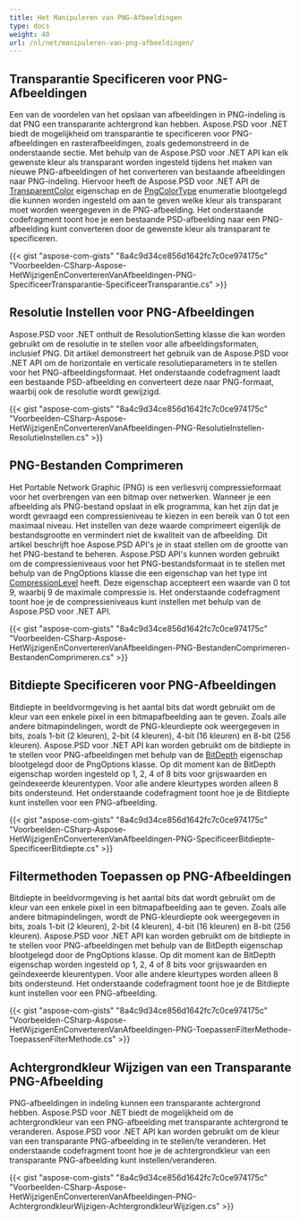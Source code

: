 ```yaml
---
title: Het Manipuleren van PNG-Afbeeldingen
type: docs
weight: 40
url: /nl/net/manipuleren-van-png-afbeeldingen/
---
```


## **Transparantie Specificeren voor PNG-Afbeeldingen**
Een van de voordelen van het opslaan van afbeeldingen in PNG-indeling is dat PNG een transparante achtergrond kan hebben. Aspose.PSD voor .NET biedt de mogelijkheid om transparantie te specificeren voor PNG-afbeeldingen en rasterafbeeldingen, zoals gedemonstreerd in de onderstaande sectie. Met behulp van de Aspose.PSD voor .NET API kan elk gewenste kleur als transparant worden ingesteld tijdens het maken van nieuwe PNG-afbeeldingen of het converteren van bestaande afbeeldingen naar PNG-indeling. Hiervoor heeft de Aspose.PSD voor .NET API de [TransparentColor](https://reference.aspose.com/psd/net/aspose.psd/ipsdcolorpalette/properties/transparentcolor) eigenschap en de [PngColorType](https://reference.aspose.com/psd/net/aspose.psd.fileformats.png/pngcolortype) enumeratie blootgelegd die kunnen worden ingesteld om aan te geven welke kleur als transparant moet worden weergegeven in de PNG-afbeelding. Het onderstaande codefragment toont hoe je een bestaande PSD-afbeelding naar een PNG-afbeelding kunt converteren door de gewenste kleur als transparant te specificeren.


{{< gist "aspose-com-gists" "8a4c9d34ce856d1642fc7c0ce974175c" "Voorbeelden-CSharp-Aspose-HetWijzigenEnConverterenVanAfbeeldingen-PNG-SpecificeerTransparantie-SpecificeerTransparantie.cs" >}}
## **Resolutie Instellen voor PNG-Afbeeldingen**
Aspose.PSD voor .NET onthult de ResolutionSetting klasse die kan worden gebruikt om de resolutie in te stellen voor alle afbeeldingsformaten, inclusief PNG. Dit artikel demonstreert het gebruik van de Aspose.PSD voor .NET API om de horizontale en verticale resolutieparameters in te stellen voor het PNG-afbeeldingsformaat. Het onderstaande codefragment laadt een bestaande PSD-afbeelding en converteert deze naar PNG-formaat, waarbij ook de resolutie wordt gewijzigd.


{{< gist "aspose-com-gists" "8a4c9d34ce856d1642fc7c0ce974175c" "Voorbeelden-CSharp-Aspose-HetWijzigenEnConverterenVanAfbeeldingen-PNG-ResolutieInstellen-ResolutieInstellen.cs" >}}
## **PNG-Bestanden Comprimeren**
Het Portable Network Graphic (PNG) is een verliesvrij compressieformaat voor het overbrengen van een bitmap over netwerken. Wanneer je een afbeelding als PNG-bestand opslaat in elk programma, kan het zijn dat je wordt gevraagd een compressieniveau te kiezen in een bereik van 0 tot een maximaal niveau. Het instellen van deze waarde comprimeert eigenlijk de bestandsgrootte en vermindert niet de kwaliteit van de afbeelding. Dit artikel beschrijft hoe Aspose.PSD API's je in staat stellen om de grootte van het PNG-bestand te beheren. Aspose.PSD API's kunnen worden gebruikt om de compressieniveaus voor het PNG-bestandsformaat in te stellen met behulp van de PngOptions klasse die een eigenschap van het type int [CompressionLevel](https://reference.aspose.com/psd/net/aspose.psd.imageoptions/pngoptions/properties/compressionlevel) heeft. Deze eigenschap accepteert een waarde van 0 tot 9, waarbij 9 de maximale compressie is. Het onderstaande codefragment toont hoe je de compressieniveaus kunt instellen met behulp van de Aspose.PSD voor .NET API.


{{< gist "aspose-com-gists" "8a4c9d34ce856d1642fc7c0ce974175c" "Voorbeelden-CSharp-Aspose-HetWijzigenEnConverterenVanAfbeeldingen-PNG-BestandenComprimeren-BestandenComprimeren.cs" >}}
## **Bitdiepte Specificeren voor PNG-Afbeeldingen**
Bitdiepte in beeldvormgeving is het aantal bits dat wordt gebruikt om de kleur van een enkele pixel in een bitmapafbeelding aan te geven. Zoals alle andere bitmapindelingen, wordt de PNG-kleurdiepte ook weergegeven in bits, zoals 1-bit (2 kleuren), 2-bit (4 kleuren), 4-bit (16 kleuren) en 8-bit (256 kleuren). Aspose.PSD voor .NET API kan worden gebruikt om de bitdiepte in te stellen voor PNG-afbeeldingen met behulp van de [BitDepth](https://reference.aspose.com/psd/net/aspose.psd.imageoptions/pngoptions/properties/bitdepth) eigenschap blootgelegd door de PngOptions klasse. Op dit moment kan de BitDepth eigenschap worden ingesteld op 1, 2, 4 of 8 bits voor grijswaarden en geïndexeerde kleurentypen. Voor alle andere kleurtypes worden alleen 8 bits ondersteund. Het onderstaande codefragment toont hoe je de Bitdiepte kunt instellen voor een PNG-afbeelding.



{{< gist "aspose-com-gists" "8a4c9d34ce856d1642fc7c0ce974175c" "Voorbeelden-CSharp-Aspose-HetWijzigenEnConverterenVanAfbeeldingen-PNG-SpecificeerBitdiepte-SpecificeerBitdiepte.cs" >}}
## **Filtermethoden Toepassen op PNG-Afbeeldingen**
Bitdiepte in beeldvormgeving is het aantal bits dat wordt gebruikt om de kleur van een enkele pixel in een bitmapafbeelding aan te geven. Zoals alle andere bitmapindelingen, wordt de PNG-kleurdiepte ook weergegeven in bits, zoals 1-bit (2 kleuren), 2-bit (4 kleuren), 4-bit (16 kleuren) en 8-bit (256 kleuren). Aspose.PSD voor .NET API kan worden gebruikt om de bitdiepte in te stellen voor PNG-afbeeldingen met behulp van de BitDepth eigenschap blootgelegd door de PngOptions klasse. Op dit moment kan de BitDepth eigenschap worden ingesteld op 1, 2, 4 of 8 bits voor grijswaarden en geïndexeerde kleurentypen. Voor alle andere kleurtypes worden alleen 8 bits ondersteund. Het onderstaande codefragment toont hoe je de Bitdiepte kunt instellen voor een PNG-afbeelding.



{{< gist "aspose-com-gists" "8a4c9d34ce856d1642fc7c0ce974175c" "Voorbeelden-CSharp-Aspose-HetWijzigenEnConverterenVanAfbeeldingen-PNG-ToepassenFilterMethode-ToepassenFilterMethode.cs" >}}
## **Achtergrondkleur Wijzigen van een Transparante PNG-Afbeelding**
PNG-afbeeldingen in indeling kunnen een transparante achtergrond hebben. Aspose.PSD voor .NET biedt de mogelijkheid om de achtergrondkleur van een PNG-afbeelding met transparante achtergrond te veranderen. Aspose.PSD voor .NET API kan worden gebruikt om de kleur van een transparante PNG-afbeelding in te stellen/te veranderen. Het onderstaande codefragment toont hoe je de achtergrondkleur van een transparante PNG-afbeelding kunt instellen/veranderen.



{{< gist "aspose-com-gists" "8a4c9d34ce856d1642fc7c0ce974175c" "Voorbeelden-CSharp-Aspose-HetWijzigenEnConverterenVanAfbeeldingen-PNG-AchtergrondkleurWijzigen-AchtergrondkleurWijzigen.cs" >}}

